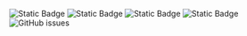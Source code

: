 ![Static Badge](https://img.shields.io/badge/blacklists-61-000000) ![Static Badge](https://img.shields.io/badge/blacklisted-2958536-cc0000) ![Static Badge](https://img.shields.io/badge/whitelisted-2250-00CC00) ![Static Badge](https://img.shields.io/badge/streaming_blacklist-28107-000000) ![GitHub issues](https://img.shields.io/github/issues/fabriziosalmi/blacklists)
